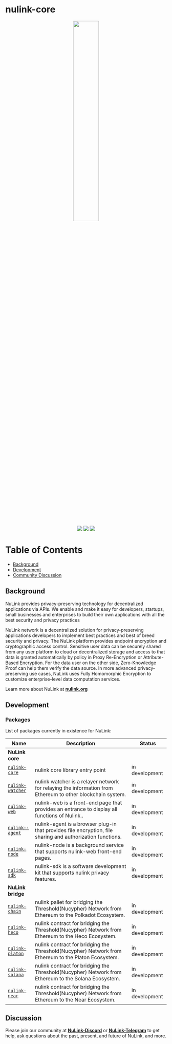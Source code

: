 # nulink-core


<p align="center">
  <a href="https://www.nulink.org/"><img src="https://github.com/NuLink-network/nulink/blob/94c5538a5fdc25e7d4391f4f2e4af60b3c480fc1/logo/nulink-bg-1.png" width=40%  /></a>
</p>

<p align="center">
  <a href="https://github.com/NuLink-network"><img src="https://img.shields.io/badge/Playground-NuLink_Network-brightgreen?logo=Parity%20Substrate" /></a>
  <a href="http://nulink.org/"><img src="https://img.shields.io/badge/made%20by-NuLink%20Foundation-blue.svg?style=flat-square" /></a>
  <a href="https://github.com/NuLink-network/nulink-core"><img src="https://img.shields.io/badge/project-Nulink_Core-yellow.svg?style=flat-square" /></a>
</p>

# Table of Contents

- [Background](#background)
- [Development](#development)
- [Community Discussion](#discussion)

## Background

NuLink provides privacy-preserving technology for decentralized applications via APIs. We enable and make it easy for developers, startups, small businesses and enterprises to build their own applications with all the best security and privacy practices

NuLink network is a decentralized solution for privacy-preserving applications developers to implement best practices and best of breed security and privacy. The NuLink platform provides endpoint encryption and cryptographic access control. Sensitive user data can be securely shared from any user platform to cloud or decentralized storage and access to that data is granted automatically by policy in Proxy Re-Encryption or Attribute-Based Encryption. For the data user on the other side, Zero-Knowledge Proof can help them verify the data source. In more advanced privacy-preserving use cases, NuLink uses Fully Homomorphic Encryption to customize enterprise-level data computation services.

Learn more about NuLink at [**nulink.org**](https://www.nulink.org)

## Development

### Packages

List of packages currently in existence for NuLink:

| Name |  Description |  Status |
| ---------|--------- |--------- |
| **NuLink core** |
| [`nulink-core`](//github.com/NuLink-network/nulink-core) | nulink core library entry point | in development |  
| [`nulink-watcher`](//github.com/NuLink-network/nulink-watcher) | nulink watcher is a relayer network for relaying the information from Ethereum to other blockchain system. | in development |  
| [`nulink-web`](//github.com/NuLink-network/nulink-web) | nulink-web is a front-end page that provides an entrance to display all functions of Nulink.. | in development |  
| [`nulink--agent`](//github.com/NuLink-network/nulink-agent-js) | nulink-agent is a browser plug-in that provides file encryption, file sharing and authorization functions. | in development |  
| [`nulink-node`](//github.com/NuLink-network/nulink-node) | nulink-node is a background service that supports nulink-web front-end pages. | in development |  
| [`nulink-sdk`](//github.com/NuLink-network/nulink-sdk) | nulink-sdk is a software development kit that supports nulink privacy features. | in development |  
| **NuLink bridge** |
| [`nulink-chain`](//github.com/NuLink-network/nulink-chain) | nulink pallet for bridging the Threshold(Nucypher) Network from Ethereum to the Polkadot Ecosystem.  | in development |  
| [`nulink-heco`](//github.com/NuLink-network/nulink-heco) | nulink contract for bridging the Threshold(Nucypher) Network from Ethereum to the Heco Ecosystem. | in development |  
| [`nulink-platon`](//github.com/NuLink-network/nulink-platon) | nulink contract for bridging the Threshold(Nucypher) Network from Ethereum to the Platon Ecosystem. | in development |  
| [`nulink-solana`](//github.com/NuLink-network/nulink-solana) | nulink contract for bridging the Threshold(Nucypher) Network from Ethereum to the Solana Ecosystem. | in development | 
| [`nulink-near`](//github.com/NuLink-network/nulink-near) | nulink contract for bridging the Threshold(Nucypher) Network from Ethereum to the Near Ecosystem. | in development | 

## Discussion

Please join our community at [**NuLink-Discord**](https://discord.gg/25CQFUuwJS) or [**NuLink-Telegram**](https://t.me/NuLink2021)  to get help, ask questions about the past, present, and future of NuLink, and more.
